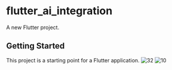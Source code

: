 # flutter_ai_integration

A new Flutter project.

## Getting Started

This project is a starting point for a Flutter application.
![32](https://github.com/user-attachments/assets/2b37e373-b1aa-4d05-be0a-39a2a60a99e8)
![10](https://github.com/user-attachments/assets/0800c48a-f9b5-4b9c-9f09-1d25f9c1635d)



